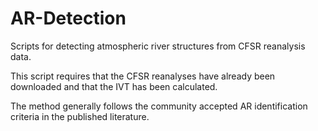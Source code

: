 # AR-Detection
Scripts for detecting atmospheric river structures from CFSR reanalysis data.

This script requires that the CFSR reanalyses have already been downloaded and that the IVT has been calculated.

The method generally follows the community accepted AR identification criteria in the published literature. 

